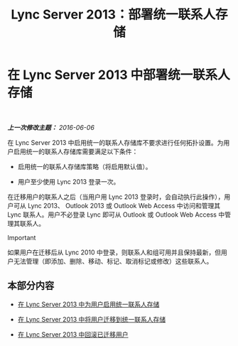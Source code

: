 ﻿---
title: Lync Server 2013：部署统一联系人存储
TOCTitle: 部署统一联系人存储
ms:assetid: 68959d58-ac8a-45de-afcd-b9de2c36799c
ms:mtpsurl: https://technet.microsoft.com/zh-cn/library/JJ204963(v=OCS.15)
ms:contentKeyID: 49313134
ms.date: 06/07/2016
mtps_version: v=OCS.15
ms.translationtype: HT
---

# 在 Lync Server 2013 中部署统一联系人存储

 

_**上一次修改主题：** 2016-06-06_

在 Lync Server 2013 中启用统一的联系人存储库不要求进行任何拓扑设置。为用户启用统一的联系人存储库需要满足以下条件：

  - 启用统一的联系人存储库策略（将启用默认值）。

  - 用户至少使用 Lync 2013 登录一次。

在迁移用户的联系人之后（当用户用 Lync 2013 登录时，会自动执行此操作），用户可从 Lync 2013、 Outlook 2013 或 Outlook Web Access 中访问和管理其 Lync 联系人。用户不必登录 Lync 即可从 Outlook 或 Outlook Web Access 中管理其联系人。

> [!IMPORTANT]
> 如果用户在迁移后从 Lync 2010 中登录，则联系人和组可用并且保持最新，但用户无法管理（即添加、删除、移动、标记、取消标记或修改）这些联系人。


## 本部分内容

  - [在 Lync Server 2013 中为用户启用统一联系人存储](lync-server-2013-enable-users-for-unified-contact-store.md)

  - [在 Lync Server 2013 中将用户迁移到统一联系人存储](lync-server-2013-migrate-users-to-unified-contact-store.md)

  - [在 Lync Server 2013 中回滚已迁移用户](lync-server-2013-roll-back-migrated-users.md)


